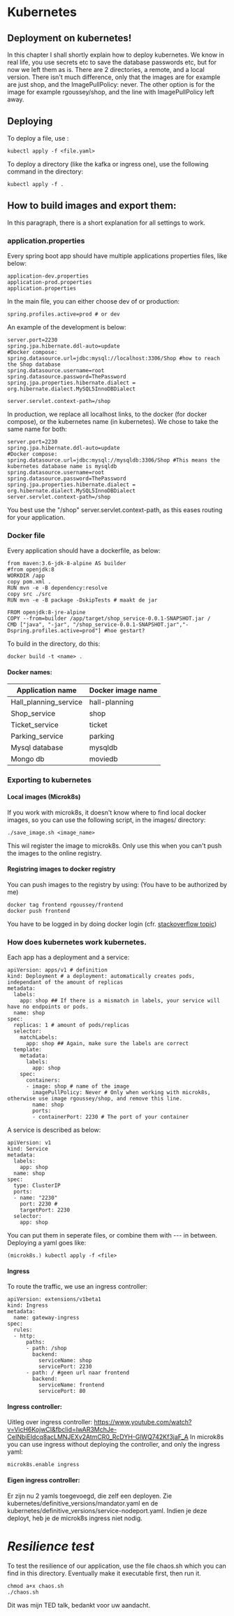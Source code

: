 # Kubernetes

## **Deployment on kubernetes!**
In this chapter I shall shortly explain how to deploy kubernetes. We know in real life, you use secrets etc to save the database passwords etc, but for now we left them as is. 
There are 2 directories, a remote, and a local version. There isn't much difference, only that the images are for example are just shop, and the ImagePullPolicy: never.
The other option is for the image for example rgoussey/shop, and the line with ImagePullPolicy left away.
## Deploying
To deploy a file, use :
```
kubectl apply -f <file.yaml>
```
To deploy a directory (like the kafka or ingress one), use the following command in the directory:
```
kubectl apply -f .
```
## How to build images and export them:
In this paragraph, there is a short explanation for all settings to work.
### application.properties
Every spring boot app should have multiple applications properties files, like below:
```
application-dev.properties
application-prod.properties
application.properties
```
In the main file, you can either choose dev of or production:
```
spring.profiles.active=prod # or dev
```
An example of the development is below:
```
server.port=2230
spring.jpa.hibernate.ddl-auto=update
#Docker compose:
spring.datasource.url=jdbc:mysql://localhost:3306/Shop #how to reach the Shop database
spring.datasource.username=root
spring.datasource.password=ThePassword
spring.jpa.properties.hibernate.dialect = org.hibernate.dialect.MySQL5InnoDBDialect

server.servlet.context-path=/shop
```
In production, we replace all localhost links, to the docker (for docker compose), or the kubernetes name (in kubernetes). We chose to take the same name for both:
```
server.port=2230
spring.jpa.hibernate.ddl-auto=update
#Docker compose:
spring.datasource.url=jdbc:mysql://mysqldb:3306/Shop #This means the kubernetes database name is mysqldb
spring.datasource.username=root
spring.datasource.password=ThePassword
spring.jpa.properties.hibernate.dialect = org.hibernate.dialect.MySQL5InnoDBDialect
server.servlet.context-path=/shop
```
You best use the "/shop" server.servlet.context-path, as this eases routing for your application.

### Docker file
Every application should have a dockerfile, as below:
```
from maven:3.6-jdk-8-alpine AS builder
#from openjdk:8
WORKDIR /app
copy pom.xml .
RUN mvn -e -B dependency:resolve
copy src ./src
RUN mvn -e -B package -DskipTests # maakt de jar

FROM openjdk:8-jre-alpine
COPY --from=builder /app/target/shop_service-0.0.1-SNAPSHOT.jar /
CMD ["java", "-jar", "/shop_service-0.0.1-SNAPSHOT.jar","-Dspring.profiles.active=prod"] #hoe gestart?
```
To build in the directory, do this: 
```
docker build -t <name> .
```
#### Docker names:
Application name  | Docker image name
------------- | -------------
Hall_planning_service  | hall-planning
Shop_service  | shop
Ticket_service  | ticket
Parking_service  | parking
Mysql database  | mysqldb
Mongo db  | moviedb

### Exporting to kubernetes

#### Local images (Microk8s)
If you work with microk8s, it doesn't know where to find local docker images, so you can use the following script, in the images/ directory:
```
./save_image.sh <image_name>
``` 
This wil register the image to microk8s. Only use this when you can't push the images to the online registry.
#### Registring images to docker registry
You can push images to the registry by using: (You have to be authorized by me)
```
docker tag frontend rgoussey/frontend
docker push frontend
```
You have to be logged in by doing docker login (cfr. [stackoverflow topic](https://stackoverflow.com/questions/41984399/denied-requested-access-to-the-resource-is-denied-docker))

### How does kubernetes work kubernetes.
Each app has a deployment and a service: 
```
apiVersion: apps/v1 # definition
kind: Deployment # a deployment: automatically creates pods, independant of the amount of replicas
metadata:
  labels:
    app: shop ## If there is a mismatch in labels, your service will have no endpoints or pods.
  name: shop
spec:
  replicas: 1 # amount of pods/replicas
  selector:
    matchLabels:
      app: shop ## Again, make sure the labels are correct
  template:
    metadata:
      labels:
        app: shop
    spec:
      containers:
      - image: shop # name of the image
        imagePullPolicy: Never # Only when working with microk8s, otherwise use image rgoussey/shop, and remove this line.
        name: shop
        ports:
        - containerPort: 2230 # The port of your container
```
A service is described as below:
```
apiVersion: v1
kind: Service
metadata:
  labels:
    app: shop
  name: shop
spec:
  type: ClusterIP 
  ports:
  - name: "2230" 
    port: 2230 #
    targetPort: 2230
  selector:
    app: shop
```
You can put them in seperate files, or combine them with --- in between. Deploying a yaml goes like: 
```
(microk8s.) kubectl apply -f <file>
```
#### Ingress
To route the traffic, we use an ingress controller:
```
apiVersion: extensions/v1beta1
kind: Ingress
metadata:
  name: gateway-ingress
spec:
  rules:
  - http:
      paths:
      - path: /shop
        backend:
          serviceName: shop
          servicePort: 2230
      - path: / #geen url naar frontend
        backend:
          serviceName: frontend
          servicePort: 80
```
#### Ingress controller:
Uitleg over ingress controller:
https://www.youtube.com/watch?v=VicH6KojwCI&fbclid=IwAR3MchJe-CeINbiEIdcq8acLMNJEXv2AtmCR0_RcDYH-GlWQ742Kf3jaF_A
In microk8s you can use ingress without deploying the controller, and only the ingress yaml:
```
microk8s.enable ingress
```
#### Eigen ingress controller:
Er zijn nu 2 yamls toegevoegd, die zelf een deployen. Zie kubernetes/definitive_versions/mandator.yaml en de kubernetes/definitive_versions/service-nodeport.yaml. Indien je deze deployt, heb je de microk8s ingress niet nodig.


# ***Resilience test***

To test the resilience of our application, use the file chaos.sh which you can find in this directory.
Eventually make it executable first, then run it.

```
chmod a+x chaos.sh
./chaos.sh
```


Dit was mijn TED talk, bedankt voor uw aandacht.
